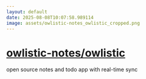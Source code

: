 ```yaml
---
layout: default
date: 2025-08-08T10:07:58.989114
image: assets/owlistic-notes_owlistic_cropped.png
---
```


# [owlistic-notes/owlistic](https://github.com/owlistic-notes/owlistic)

open source notes and todo app with real-time sync
